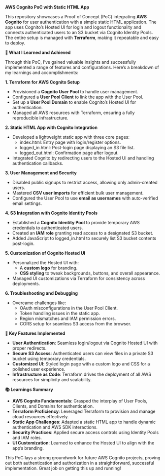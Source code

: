 **AWS Cognito PoC with Static HTML App**

This repository
showcases a Proof of Concept (PoC) integrating **AWS
Cognito** for user authentication with a simple static HTML application.
The app uses Cognito’s Hosted UI for login and logout functionality and
connects authenticated users to an S3 bucket via Cognito Identity Pools. The
entire setup is managed with **Terraform**,
making it repeatable and easy to deploy.

**🎉 What I Learned and Achieved**

Through this PoC,
I’ve gained valuable insights and successfully implemented a range of features
and configurations. Here’s a breakdown of my learnings and accomplishments:

**1. Terraform for AWS Cognito Setup**

- Provisioned a **Cognito User Pool** to handle user management.
- Configured a **User Pool Client** to link the app with the User Pool.
- Set up a **User Pool Domain** to enable Cognito’s Hosted UI for authentication.
- Managed all AWS resources with Terraform, ensuring a fully reproducible infrastructure.

**2. Static HTML App with Cognito Integration**

- Developed a lightweight static app with three core pages:
    - index.html: Entry page with login/register options.
    - logged_in.html: Post-login page displaying an S3 file list.
    - logged_out.html: Confirmation page after logout.
- Integrated Cognito by redirecting users to the Hosted UI and handling authentication callbacks.

**3. User Management and Security**

- Disabled public signups to restrict access, allowing only admin-created users.
- Mastered **CSV user imports** for efficient bulk user management.
- Configured the User Pool to use **email as usernames** with auto-verified email settings.

**4. S3 Integration with Cognito Identity Pools**

- Established a **Cognito Identity Pool** to provide temporary AWS credentials to authenticated users.
- Created an **IAM role** granting read access to a designated S3 bucket.
- Added JavaScript to logged_in.html to securely list S3 bucket contents post-login.

**5. Customization of Cognito Hosted UI**

- Personalized the Hosted UI with:
    - A **custom logo** for branding.
    - **CSS styling** to tweak backgrounds, buttons, and overall appearance.
- Managed UI customizations via Terraform for consistency across deployments.

**6. Troubleshooting and Debugging**

- Overcame challenges like:
    - OAuth misconfigurations in the User Pool Client.
    - Token handling issues in the static app.
    - Region mismatches and IAM permission errors.
    - CORS setup for seamless S3 access from the browser.

**🚀 Key Features Implemented**

- **User Authentication**: Seamless login/logout via Cognito Hosted UI with proper redirects.
- **Secure S3 Access**: Authenticated users can view files in a private S3 bucket using temporary credentials.
- **Customized UI**: Styled login page with a custom logo and CSS for a polished user experience.
- **Infrastructure as Code**: Terraform drives the deployment of all AWS resources for simplicity and scalability.

**📚 Learnings Summary**

- **AWS Cognito Fundamentals**: Grasped the interplay of User Pools, Clients, and Domains for authentication.
- **Terraform Proficiency**: Leveraged Terraform to provision and manage cloud resources effectively.
- **Static App Challenges**: Adapted a static HTML app to handle dynamic authentication and AWS SDK interactions.
- **Security Practices**: Applied secure access controls using Identity Pools and IAM roles.
- **UI Customization**: Learned to enhance the Hosted UI to align with the app’s branding.

This PoC lays a
strong groundwork for future AWS Cognito projects, proving out both
authentication and authorization in a straightforward, successful
implementation. Great job on getting this up and running!